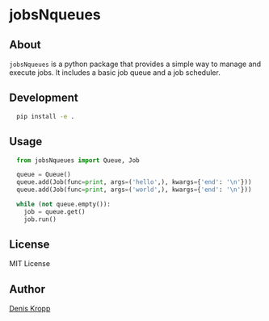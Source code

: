 jobsNqueues
===========


## About

`jobsNqueues` is a python package that provides a simple way to manage and
execute jobs. It includes a basic job queue and a job scheduler.

## Development

```bash
  pip install -e .
```

## Usage

```python
  from jobsNqueues import Queue, Job

  queue = Queue()
  queue.add(Job(func=print, args=('hello',), kwargs={'end': '\n'}))
  queue.add(Job(func=print, args=('world',), kwargs={'end': '\n'}))

  while (not queue.empty()):
    job = queue.get()
    job.run()

```


## License

MIT License


## Author

[Denis Kropp](https://github.com/deniskropp)
